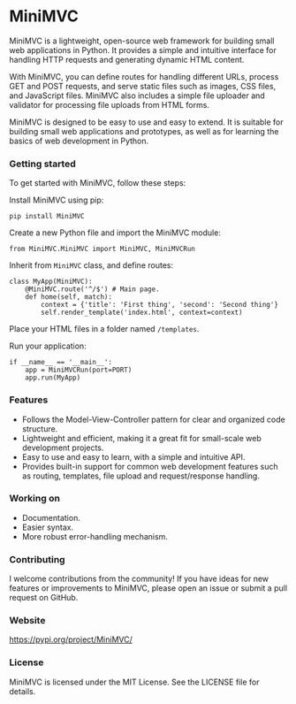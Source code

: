 # MiniMVC
MiniMVC is a lightweight, open-source web framework for building small web applications in Python. It provides a simple and intuitive interface for handling HTTP requests and generating dynamic HTML content.

With MiniMVC, you can define routes for handling different URLs, process GET and POST requests, and serve static files such as images, CSS files, and JavaScript files. MiniMVC also includes a simple file uploader and validator for processing file uploads from HTML forms.

MiniMVC is designed to be easy to use and easy to extend. It is suitable for building small web applications and prototypes, as well as for learning the basics of web development in Python.

### Getting started
To get started with MiniMVC, follow these steps:

Install MiniMVC using pip:

```pip install MiniMVC```

Create a new Python file and import the MiniMVC module:

```from MiniMVC.MiniMVC import MiniMVC, MiniMVCRun```

Inherit from ```MiniMVC``` class, and define routes:
```
class MyApp(MiniMVC):
    @MiniMVC.route('^/$') # Main page.
    def home(self, match):
        context = {'title': 'First thing', 'second': 'Second thing'}
        self.render_template('index.html', context=context)
```

Place your HTML files in a folder named ```/templates```.

Run your application:
```
if __name__ == '__main__':
    app = MiniMVCRun(port=PORT)
    app.run(MyApp)
```

### Features
* Follows the Model-View-Controller pattern for clear and organized code structure.
* Lightweight and efficient, making it a great fit for small-scale web development projects.
* Easy to use and easy to learn, with a simple and intuitive API.
* Provides built-in support for common web development features such as routing, templates, file upload and request/response handling.

### Working on
* Documentation.
* Easier syntax.
* More robust error-handling mechanism.

### Contributing
I welcome contributions from the community! If you have ideas for new features or improvements to MiniMVC, please open an issue or submit a pull request on GitHub.

### Website
https://pypi.org/project/MiniMVC/

### License
MiniMVC is licensed under the MIT License. See the LICENSE file for details.
